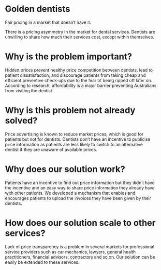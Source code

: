 # Golden dentists

Fair pricing in a market that doesn’t have it.

There is a pricing asymmetry in the market for dental services. Dentists are unwilling to share how much their services cost, except within themselves.

# Why is the problem important?

Hidden prices prevent healthy price competition between dentists, lead to patient dissatisfaction, and discourage patients from taking cheap and efficient preventive check-ups due to the fear of being ripped off later on.  According to research, affordability is a major barrier preventing Australians from visiting the dentist.

# Why is this problem not already solved?

Price advertising is known to reduce market prices, which is good for patients but not for dentists. Dentists don’t have an incentive to publicise price information as patients are less likely to switch to an alternative dentist if they are unaware of available prices. 

# Why does our solution work?

Patients have an incentive to find out price information but they didn’t have the incentive and an easy way to share price information they already have with other patients. We developed a mechanism that enables and encourages patients to upload the invoices they have been given by their dentists. 

# How does our solution scale to other services?

Lack of price transparency is a problem in several markets for professional service providers such as car mechanics, lawyers, general health practitioners, financial advisors, contractors and so on. Our solution can be easily be extended to these services. 

